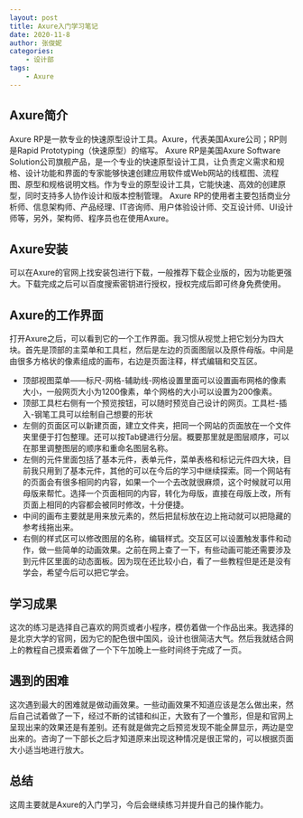```yaml
---
layout: post
title: Axure入门学习笔记
date: 2020-11-8
author: 张俊妮
categories:
    - 设计部
tags:
    - Axure
---
```


## Axure简介
Axure RP是一款专业的快速原型设计工具。Axure，代表美国Axure公司；RP则是Rapid Prototyping（快速原型）的缩写。
Axure RP是美国Axure Software Solution公司旗舰产品，是一个专业的快速原型设计工具，让负责定义需求和规格、设计功能和界面的专家能够快速创建应用软件或Web网站的线框图、流程图、原型和规格说明文档。作为专业的原型设计工具，它能快速、高效的创建原型，同时支持多人协作设计和版本控制管理。
Axure RP的使用者主要包括商业分析师、信息架构师、产品经理、IT咨询师、用户体验设计师、交互设计师、UI设计师等，另外，架构师、程序员也在使用Axure。

## Axure安装
可以在Axure的官网上找安装包进行下载，一般推荐下载企业版的，因为功能更强大。下载完成之后可以百度搜索密钥进行授权，授权完成后即可终身免费使用。

## Axure的工作界面
打开Axure之后，可以看到它的一个工作界面。我习惯从视觉上把它划分为四大块。首先是顶部的主菜单和工具栏，然后是左边的页面图层以及原件母版。中间是由很多方格状的像素组成的画布，右边是页面注释，样式编辑和交互区。
+ 顶部视图菜单——标尺-网格-辅助线-网格设置里面可以设置画布网格的像素大小，一般网页大小为1200像素，单个网格的大小可以设置为200像素。
+ 顶部工具栏右侧有一个预览按钮，可以随时预览自己设计的网页。工具栏-插入-钢笔工具可以绘制自己想要的形状
+ 左侧的页面区可以新建页面，建立文件夹，把同一个网站的页面放在一个文件夹里便于打包整理。还可以按Tab键进行分层。概要那里就是图层顺序，可以在那里调整图层的顺序和重命名图层名称。
+ 左侧的元件里面包括了基本元件，表单元件，菜单表格和标记元件四大块，目前我只用到了基本元件，其他的可以在今后的学习中继续探索。同一个网站有的页面会有很多相同的内容，如果一个一个去改就很麻烦，这个时候就可以用母版来帮忙。选择一个页面相同的内容，转化为母版，直接在母版上改，所有页面上相同的内容都会被同时修改，十分便捷。
+ 中间的画布主要就是用来放元素的，然后把鼠标放在边上拖动就可以把隐藏的参考线拖出来。
+ 右侧的样式区可以修改图层的名称，编辑样式。交互区可以设置触发事件和动作，做一些简单的动画效果。之前在网上查了一下，有些动画可能还需要涉及到元件区里面的动态面板。因为现在还比较小白，看了一些教程但是还是没有学会，希望今后可以把它学会。
## 学习成果
这次的练习是选择自己喜欢的网页或者小程序，模仿着做一个作品出来。我选择的是北京大学的官网，因为它的配色很中国风，设计也很简洁大气。然后我就结合网上的教程自己摸索着做了一个下午加晚上一些时间终于完成了一页。
## 遇到的困难
这次遇到最大的困难就是做动画效果。一些动画效果不知道应该是怎么做出来，然后自己试着做了一下，经过不断的试错和纠正，大致有了一个雏形，但是和官网上呈现出来的效果还是有差别。还有就是做完之后预览发现不能全屏显示，两边是空出来的。咨询了一下部长之后才知道原来出现这种情况是很正常的，可以根据页面大小适当地进行放大。
## 总结
这周主要就是Axure的入门学习，今后会继续练习并提升自己的操作能力。
